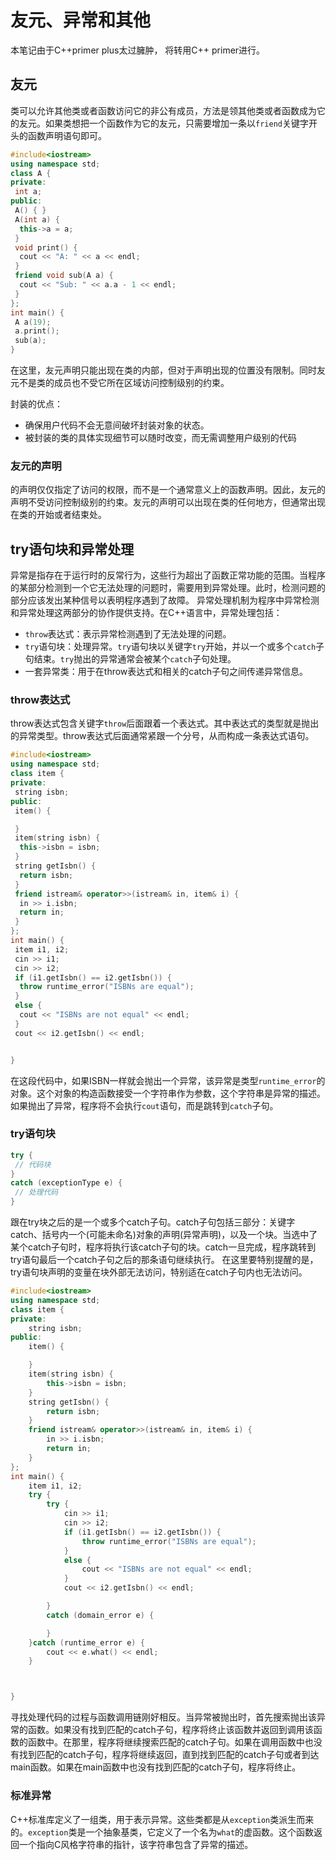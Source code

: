 # 友元、异常和其他

本笔记由于C++primer plus太过臃肿， 将转用C++ primer进行。

## 友元

类可以允许其他类或者函数访问它的非公有成员，方法是领其他类或者函数成为它的友元。如果类想把一个函数作为它的友元，只需要增加一条以`friend`关键字开头的函数声明语句即可。

```cpp
#include<iostream>
using namespace std;
class A {
private:
 int a;
public:
 A() { }
 A(int a) {
  this->a = a;
 }
 void print() {
  cout << "A: " << a << endl;
 }
 friend void sub(A a) {
  cout << "Sub: " << a.a - 1 << endl;
 }
};
int main() {
 A a(19);
 a.print();
 sub(a);
}
```

在这里，友元声明只能出现在类的内部，但对于声明出现的位置没有限制。同时友元不是类的成员也不受它所在区域访问控制级别的约束。

封装的优点：

+ 确保用户代码不会无意间破坏封装对象的状态。
+ 被封装的类的具体实现细节可以随时改变，而无需调整用户级别的代码
  
### 友元的声明

的声明仅仅指定了访问的权限，而不是一个通常意义上的函数声明。因此，友元的声明不受访问控制级别的约束。友元的声明可以出现在类的任何地方，但通常出现在类的开始或者结束处。

## try语句块和异常处理

异常是指存在于运行时的反常行为，这些行为超出了函数正常功能的范围。当程序的某部分检测到一个它无法处理的问题时，需要用到异常处理。此时，检测问题的部分应该发出某种信号以表明程序遇到了故障。
异常处理机制为程序中异常检测和异常处理这两部分的协作提供支持。在C++语言中，异常处理包括：

+ `throw`表达式：表示异常检测遇到了无法处理的问题。
+ `try`语句块：处理异常。`try`语句块以关键字`try`开始，并以一个或多个`catch`子句结束。`try`抛出的异常通常会被某个`catch`子句处理。
+ 一套异常类：用于在throw表达式和相关的catch子句之间传递异常信息。
  
### throw表达式

throw表达式包含关键字`throw`后面跟着一个表达式。其中表达式的类型就是抛出的异常类型。throw表达式后面通常紧跟一个分号，从而构成一条表达式语句。

```cpp
#include<iostream>
using namespace std;
class item {
private:
 string isbn;
public:
 item() {

 }
 item(string isbn) {
  this->isbn = isbn;
 }
 string getIsbn() {
  return isbn;
 }
 friend istream& operator>>(istream& in, item& i) {
  in >> i.isbn;
  return in;
 }
};
int main() {
 item i1, i2;
 cin >> i1;
 cin >> i2;
 if (i1.getIsbn() == i2.getIsbn()) {
  throw runtime_error("ISBNs are equal");
 }
 else {
  cout << "ISBNs are not equal" << endl;
 }
 cout << i2.getIsbn() << endl;


}
```

在这段代码中，如果ISBN一样就会抛出一个异常，该异常是类型`runtime_error`的对象。这个对象的构造函数接受一个字符串作为参数，这个字符串是异常的描述。如果抛出了异常，程序将不会执行`cout`语句，而是跳转到`catch`子句。

### try语句块

```cpp
try {
 // 代码块
}
catch (exceptionType e) {
 // 处理代码
}
```

跟在try块之后的是一个或多个catch子句。catch子句包括三部分：关键字catch、括号内一个(可能未命名)对象的声明(异常声明)，以及一个块。当选中了某个catch子句时，程序将执行该catch子句的块。catch一旦完成，程序跳转到try语句最后一个catch子句之后的那条语句继续执行。
在这里要特别提醒的是，try语句块声明的变量在块外部无法访问，特别适在catch子句内也无法访问。
```cpp
#include<iostream>
using namespace std;
class item {
private:
	string isbn;
public:
	item() {

	}
	item(string isbn) {
		this->isbn = isbn;
	}
	string getIsbn() {
		return isbn;
	}
	friend istream& operator>>(istream& in, item& i) {
		in >> i.isbn;
		return in;
	}
};
int main() {
	item i1, i2;
	try {
		try {
			cin >> i1;
			cin >> i2;
			if (i1.getIsbn() == i2.getIsbn()) {
				throw runtime_error("ISBNs are equal");
			}
			else {
				cout << "ISBNs are not equal" << endl;
			}
			cout << i2.getIsbn() << endl;

		}
		catch (domain_error e) {

		}
	}catch (runtime_error e) {
		cout << e.what() << endl;
	}



}
```

寻找处理代码的过程与函数调用链刚好相反。当异常被抛出时，首先搜索抛出该异常的函数。如果没有找到匹配的catch子句，程序将终止该函数并返回到调用该函数的函数中。在那里，程序将继续搜索匹配的catch子句。如果在调用函数中也没有找到匹配的catch子句，程序将继续返回，直到找到匹配的catch子句或者到达main函数。如果在main函数中也没有找到匹配的catch子句，程序将终止。

### 标准异常

C++标准库定义了一组类，用于表示异常。这些类都是从`exception`类派生而来的。`exception`类是一个抽象基类，它定义了一个名为`what`的虚函数。这个函数返回一个指向C风格字符串的指针，该字符串包含了异常的描述。
